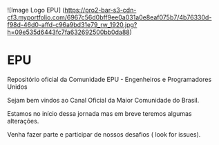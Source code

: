 ![Image Logo EPU]
(https://pro2-bar-s3-cdn-cf3.myportfolio.com/6967c56d0bff9ee0a031a0e8eaf075b7/4b76330d-f98d-46d0-affd-c96a9bd31e79_rw_1920.jpg?h=09e535d6443fc7fa632692500bb0da88)



# EPU
Repositório oficial da Comunidade EPU - Engenheiros e Programadores Unidos

Sejam bem vindos ao Canal Oficial da Maior Comunidade do Brasil.

Estamos no início dessa jornada mas em breve teremos algumas alterações.

Venha fazer parte e participar de nossos desafios ( look for issues).



